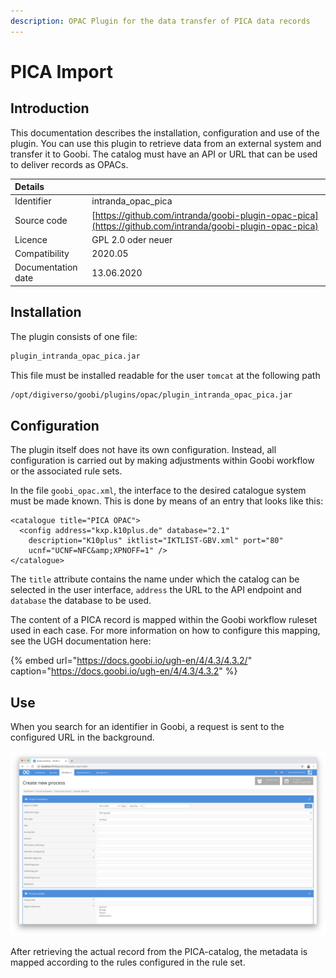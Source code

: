 ```yaml
---
description: OPAC Plugin for the data transfer of PICA data records
---
```


# PICA Import

## Introduction

This documentation describes the installation, configuration and use of the plugin. You can use this plugin to retrieve data from an external system and transfer it to Goobi. The catalog must have an API or URL that can be used to deliver records as OPACs.

| Details |  |
| :--- | :--- |
| Identifier | intranda\_opac\_pica |
| Source code | [https://github.com/intranda/goobi-plugin-opac-pica](https://github.com/intranda/goobi-plugin-opac-pica) |
| Licence | GPL 2.0 oder neuer |
| Compatibility | 2020.05 |
| Documentation date | ​13.06.2020 |

## Installation

The plugin consists of one file:

```bash
plugin_intranda_opac_pica.jar
```

This file must be installed readable for the user `tomcat` at the following path

```bash
/opt/digiverso/goobi/plugins/opac/plugin_intranda_opac_pica.jar
```

## Configuration

The plugin itself does not have its own configuration. Instead, all configuration is carried out by making adjustments within Goobi workflow or the associated rule sets.

In the file `goobi_opac.xml`, the interface to the desired catalogue system must be made known. This is done by means of an entry that looks like this:

```markup
<catalogue title="PICA OPAC">
  <config address="kxp.k10plus.de" database="2.1"
    description="K10plus" iktlist="IKTLIST-GBV.xml" port="80"
    ucnf="UCNF=NFC&amp;XPNOFF=1" />
</catalogue>
```

The `title` attribute contains the name under which the catalog can be selected in the user interface, `address` the URL to the API endpoint and `database` the database to be used.

The content of a PICA record is mapped within the Goobi workflow ruleset used in each case. For more information on how to configure this mapping, see the UGH documentation here:

{% embed url="https://docs.goobi.io/ugh-en/4/4.3/4.3.2/" caption="https://docs.goobi.io/ugh-en/4/4.3/4.3.2" %}

## Use

When you search for an identifier in Goobi, a request is sent to the configured URL in the background.

![Goobi workflow interface for querying the catalogue](../.gitbook/assets/intranda_opac_pica_en.png)

After retrieving the actual record from the PICA-catalog, the metadata is mapped according to the rules configured in the rule set.

